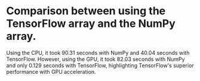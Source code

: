 # Comparison between using the TensorFlow array and the NumPy array.

Using the CPU, it took 90.31 seconds with NumPy and 40.04 seconds with TensorFlow. However, using the GPU, it took 82.03 seconds with NumPy and only 0.129 seconds with TensorFlow, highlighting TensorFlow's superior performance with GPU acceleration.
